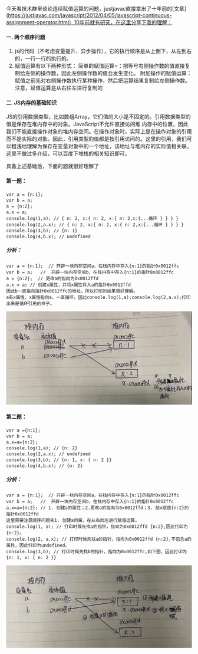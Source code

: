 今天看技术群里谈论连续赋值运算的问题，justjavac直接拿出了十年前的[文章](https://justjavac.com/javascript/2012/04/05/javascript-continuous-assignment-operator.html）10年前就有研究，在这里分享下我的理解：
#### 一. 两个顺序问题
1. js的代码（不考虑变量提升、异步操作），它的执行顺序是从上倒下，从左到右的，一行一行的执行的。
2. 赋值运算有以下两种形式：
简单的赋值运算=：把等号右侧操作数的值直接复制给左侧的操作数，因此左侧操作数的值会发生变化。
附加操作的赋值运算：赋值之前先对右侧操作数执行某种操作，然后把运算结果复制给左侧操作数。
注意，赋值运算是从右往左进行复制的
#### 二. JS内存的基础知识
JS的引用数据类型，比如数组Array，它们值的大小是不固定的。引用数据类型的值是保存在堆内存中的对象。JavaScript不允许直接访问堆	内存中的位置，因此我们不能直接操作对象的堆内存空间。在操作对象时，实际上是在操作对象的引用而不是实际的对象。因此，引用类型的值都是按引用访问的。这里的引用，我们可以粗浅地理解为保存在变量对象中的一个地址，该地址与堆内存的实际值相关联。
这里不做过多介绍，可以百度下堆栈的相关知识即可。

具备上述基础后，下面的题就很好理解了

#### 第一题：
```
var a = {n:1}; 
var b = a;  
a = {n:2}; 
a.x = a;
console.log(1,a); // { n: 2, x:{ n: 2, x:{ n: 2,x:{...循环 } } } }
console.log(2,a.x); // { n: 2, x:{ n: 2, x:{ n: 2,x:{...循环 } } } }
console.log(3,b); // {n: 1}
console.log(4,b.x); // undefined
```

##### 分析：
```
var a = {n:1};  // 开辟一块内存空间a，在栈内存中存入{n:1}的指针0x0012ffc
var b = a;   //  开辟一块内存空间b，在栈内存中存入{n:1}的指针0x0012ffc
a = {n:2};  // 更改a的指向为0x0012ffd
a.x = a; // 创建x属性，并将x属性存入a的指针0x0012ffd
因此b一直指向指针0x0012ffc的地址，所以打印的结果很好理解。
a有x属性，x属性指向a，一直循环。因此console.log(1,a);console.log(2,a.x);打印出来是循环引用的样子。
```
![1](./../img/image1.png)

#### 第二题：
```
var a ={n:1};
var b = a;
a.x=a={n:2};
console.log(1,a); // {n: 2}
console.log(2,a.x); // undefined
console.log(3,b); // {n: 1, x: { n: 2 }}
console.log(4,b.x); // {n: 2}
```
##### 分析：
```
var a = {n:1};  // 开辟一块内存空间a，在栈内存中存入{n:1}的指针0x0012ffc
var b = a;   //  开辟一块内存空间b，在栈内存中存入{n:1}的指针0x0012ffc
a.x=a={n:2}; // 1. 创建a的属性；2.更改a的指向为0x0012ffd；3. 给x赋值{n:2}的指针0x0012ffd
这里需要注意顺序问题先1. 创建a的属，在从右向左进行赋值运算。
console.log(1, a); // 打印时候先找a的指针，指向为0x0012ffd {n:2},因此打印为{n:2}。
console.log(2, a.x); // 打印时候先找a的指针，指向为0x0012ffd {n:2},不包含a的属性，因此打印为undefined。
console.log(3,b); // 打印时候先找b的指针，指向为0x0012ffc,如下图，因此打印为{n: 1, x: { n: 2 }}
```
![2](./../img/image2.png)